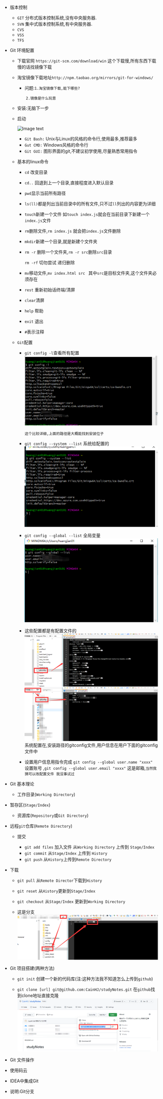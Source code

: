 * 版本控制

  - `GIT` 分布式版本控制系统,没有中央服务器.
  - `SVN` 集中式版本控制系统,有中央服务器.
  - `CVS`
  - `VSS`
  - `TFS`

* Git 环境配置

  * 下载官网 `https://git-scm.com/download/win` 这个下载慢,所有东西下载慢的话找镜像下载

  * 淘宝镜像下载地址`http://npm.taobao.org/mirrors/git-for-windows/`

    * 问题:`1.淘宝镜像下载,能下哪些?`

      ​        `2.镜像是什么玩意`

  * 安装:无脑下一步

  * 启动

    ![Image text](\img\1640225777.jpg)

    * `Git Bash:`  Unix与Linux的风格的命令行,使用最多,推荐最多
    * `Gut CMD:` Windows风格的命令行
    * `Git GUI:` 图形界面的git,不建议初学使用,尽量熟悉常用指令

  * 基本的linux命令

    * `cd` 改变目录

    * `cd..` 回退到上一个目录,直接程度进入默认目录

    * `pwd`显示当前所有路径

    * `ls(ll)`都是列出当前目录中的所有文件,只不过`ll`列出的内容更为详细

    * `touch`新建一个文件 如`touch index.js`就会在当前目录下新建一个`index.js`文件

    * `rm`删除文件,`rm index.js` 就会把`index.js`文件删除

    * `mkdir`新建一个目录,就是新建个文件夹

    * `rm -r` 删除一个文件夹,`rm -r src`删除`src`目录

      `rm -rf` 切勿尝试 递归删除

    * `mv`移动文件,`mv index.html src ` 其中`src`是目标文件夹,这个文件夹必须存在

    * `rest` 重新初始话终端/清屏

    * `clear`清屏

    * `help` 帮助

    * `exit` 退出

    * `#`表示注释

  * `Git`配置

    * `git config -l`查看所有配置![Image text](..\img\1640417894.png)
    
      `这个比较详细,上面的路径是大概能找到安装位子`
    
    * `git config --system --list` 系统给配置的![Image text](..\img\1640418466.jpg)
    
    * `git config --global --list` 全局变量![Image text](..\img\1640418572.jpg)
    
    * 这些配置都是有配置文件的![Image text](..\img\1640418920.jpg)![Image text](..\img\1640419238.jpg)系统配置在,安装路径的gitconfig文件,用户信息在用户下面的gitconfig文件中
    
    * 设置用户信息用指令完成 `git config --global user.name "xxxx"` 设置账号 ,`git config --global user.email "xxxx"` 这是邮箱,`当然我猜可以改配置文件 我没事试过`

* Git 基本理论

  * 工作目录(`Working Directory`)
* 暂存区(`Stage/Index`)
  
  * 资源库(`Repository`或`Git Directory`)
* 远程`git`仓库(`Remote Directory`)
  * 提交

    * `git add files` 加入文件 从`Working Directory` 上传到 `Stage/Index`
    * `git commit` 从`Stage/Index` 上传到 `History`
    * `git push` 从`History`上传到`Remote Directory`
 * 下载
  
    * `git pull`  从`Remote Director`下载到`History`
    
    * `git reset` 从`History`更新到`Stage/Index` 
    
    * `git checkout`  从`Stage/Index` 更新到`Working Directory` 
    
    * 这是分支![Image text](..\img\1640420987.jpg)
    
* Git 项目搭建(两种方法)

    * `git init` 创建一个新的代码库(注:这种方法我不知道怎么上传到`github`)

    * `git clone [url] git@github.com:CainHJ/studyNotes.git`  在`github`找到clone地址直接克隆![Image text](..\img\1640422045.jpg)

* Git 文件操作

* 使用码云

* IDEA中集成Git

* 说明:Git分支
